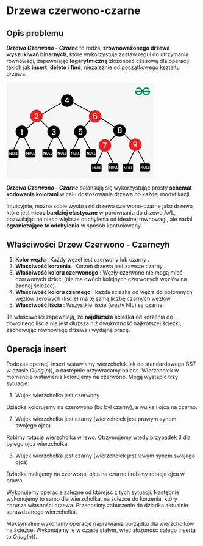 # Drzewa czerwono-czarne

## Opis problemu

**_Drzewo Czerwono - Czarne_** to rodzaj **zrównoważonego drzewa wyszukiwań binarnych**, które wykorzystuje zestaw reguł do utrzymania równowagi, zapewniając **logarytmiczną** złożoność czasową dla operacji takich jak **insert**, **delete** i **find**, niezależnie od początkowego kształtu drzewa.

![Drzewo czerwono-czarne](/src/Drzewo%20czerwono-czarne.png)

**_Drzewa Czerwono - Czarne_** balansują się wykorzystując prosty **schemat kodowania kolorami** w celu dostosowania drzewa po każdej modyfikacji.

Intuicyjnie, można sobie wyobrazić drzewo czerwono-czarne jako drzewo, które jest **nieco bardziej elastyczne** w porównaniu do drzewa AVL, pozwalając na nieco większe odchylenia od idealnej równowagi, ale nadal **ograniczające te odchylenia** w sposób kontrolowany.

## Właściwości Drzew Czerwono - Czarncyh

1. **Kolor węzła** : Każdy węzeł jest czerwony lub czarny .
1. **Właściwość korzenia** : Korzeń drzewa jest zawsze czarny .
1. **Właściwość koloru czerwonego** : Węzły czerwone nie mogą mieć czerwonych dzieci (nie ma dwóch kolejnych czerwonych węzłów na żadnej ścieżce).
1. **Właściwość koloru czarnego** : każda ścieżka od węzła do potomnych węzłów zerowych (liście) ma tę samą liczbę czarnych węzłów.
1. **Właściwość liścia** : Wszystkie liście (węzły NIL) są czarne.

Te właściwości zapewniają, że **najdłuższa ścieżka** od korzenia do dowolnego liścia nie jest dłuższa niż dwukrotność najkrótszej ścieżki, zachowując równowagę drzewa i wydajną pracę.

## Operacja insert

Podczas operacji insert wstawiamy wierzchołek jak do standardowego BST w czasie $O(log(n))$, a następnie przywracamy balans. Wierzchołek w momencie wstawienia kolorujemy na czerwono. Mogą wystąpić trzy sytuacje:

1. Wujek wierzchołka jest czerwony

Dziadka kolorujemy na czerowono (bo był czarny), a wujka i ojca na czarno.

2. Wujek wierzchołka jest czarny (wierzchołek jest prawym synem swojego ojca)

Robimy rotacje wierzchołka w lewo.
Otrzymujemy wtedy przypadek 3 dla byłego ojca wierzchołka.

3. Wujek wierzchołka jest czarny (wierzchołek jest lewym synem swojego ojca)

Dziadka malujemy na czerwono, ojca na czarno i robimy rotacje ojca w prawo.

Wykonujemy operacje zależne od którejść z tych sytuacji.
Następnie wykonujemy to samo dla wierzchołka, na ścieżce do korzenia, który narusza własności drzewa. Przenosimy zaburzenie do dziadka aktualnie sprawdzanego wierzchołka.

Maksymalnie wykonamy operacje naprawiania porządku dla wierzchołków na ścieżce. Wykonujemy je w czasie stałym, więc złożoność całego inserta to $O(log(n))$.
